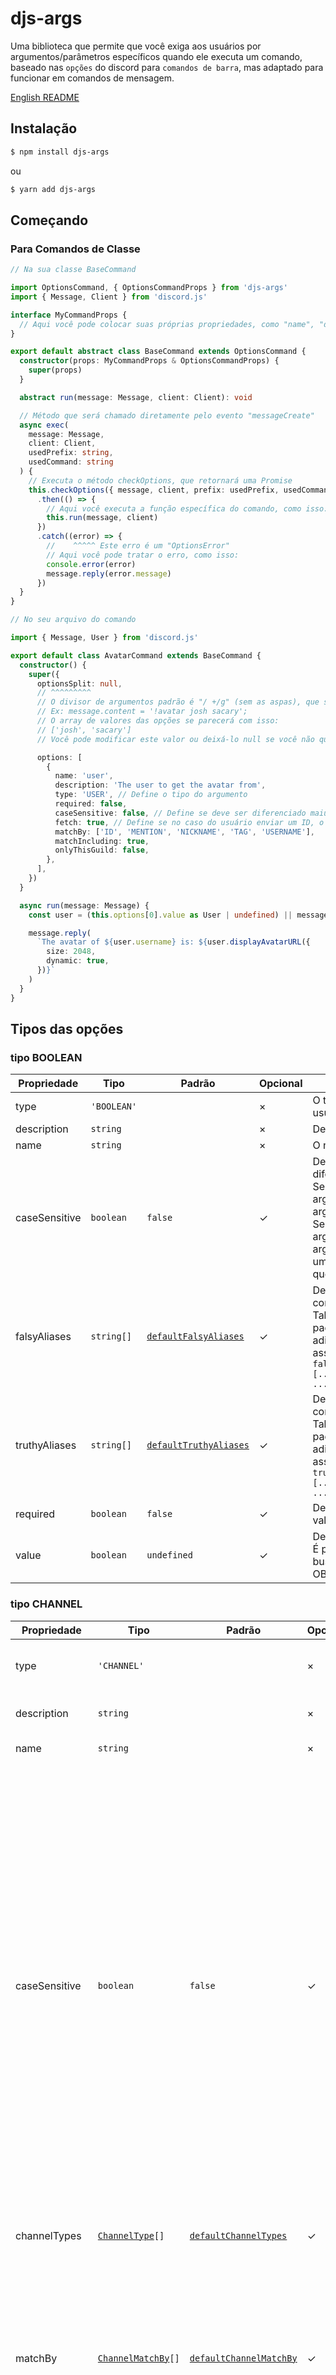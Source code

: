 # djs-args

Uma biblioteca que permite que você exiga aos usuários por argumentos/parâmetros específicos quando ele executa um comando, baseado nas `opções` do discord para `comandos de barra`, mas adaptado para funcionar em comandos de mensagem.

[English README](/README.md)

## Instalação

```bash
$ npm install djs-args
```

ou

```bash
$ yarn add djs-args
```

## Começando

### Para Comandos de Classe

```ts
// Na sua classe BaseCommand

import OptionsCommand, { OptionsCommandProps } from 'djs-args'
import { Message, Client } from 'discord.js'

interface MyCommandProps {
  // Aqui você pode colocar suas próprias propriedades, como "name", "description", etc.
}

export default abstract class BaseCommand extends OptionsCommand {
  constructor(props: MyCommandProps & OptionsCommandProps) {
    super(props)
  }

  abstract run(message: Message, client: Client): void

  // Método que será chamado diretamente pelo evento "messageCreate"
  async exec(
    message: Message,
    client: Client,
    usedPrefix: string,
    usedCommand: string
  ) {
    // Executa o método checkOptions, que retornará uma Promise
    this.checkOptions({ message, client, prefix: usedPrefix, usedCommand })
      .then(() => {
        // Aqui você executa a função específica do comando, como isso:
        this.run(message, client)
      })
      .catch((error) => {
        //    ^^^^^ Este erro é um "OptionsError"
        // Aqui você pode tratar o erro, como isso:
        console.error(error)
        message.reply(error.message)
      })
  }
}
```

```ts
// No seu arquivo do comando

import { Message, User } from 'discord.js'

export default class AvatarCommand extends BaseCommand {
  constructor() {
    super({
      optionsSplit: null,
      // ^^^^^^^^^
      // O divisor de argumentos padrão é "/ +/g" (sem as aspas), que significa que todo o conteúdo da mensagem do usuário depois do prefixo e nome do comando será dividido a cada um ou mais espaços em branco.
      // Ex: message.content = '!avatar josh sacary';
      // O array de valores das opções se parecerá com isso:
      // ['josh', 'sacary']
      // Você pode modificar este valor ou deixá-lo null se você não quiser dividir os argumentos (neste caso, seu comando só poderá pedir uma única opção).

      options: [
        {
          name: 'user',
          description: 'The user to get the avatar from',
          type: 'USER', // Define o tipo do argumento
          required: false,
          caseSensitive: false, // Define se deve ser diferenciado maiúsculas de minúsculas
          fetch: true, // Define se no caso do usuário enviar um ID, o bot deverá dar fetch desse ID em todo o Discord ou buscar esse ID apenas nos usuários que o bot tem acesso
          matchBy: ['ID', 'MENTION', 'NICKNAME', 'TAG', 'USERNAME'],
          matchIncluding: true,
          onlyThisGuild: false,
        },
      ],
    })
  }

  async run(message: Message) {
    const user = (this.options[0].value as User | undefined) || message.author

    message.reply(
      `The avatar of ${user.username} is: ${user.displayAvatarURL({
        size: 2048,
        dynamic: true,
      })}`
    )
  }
}
```

## Tipos das opções

### tipo BOOLEAN

| Propriedade   | Tipo        | Padrão                                                     | Opcional | Descrição                                                                                                                                                                                                                                                                                                                                                                                                |
| ------------- | ----------- | ---------------------------------------------------------- | -------- | -------------------------------------------------------------------------------------------------------------------------------------------------------------------------------------------------------------------------------------------------------------------------------------------------------------------------------------------------------------------------------------------------------- |
| type          | `'BOOLEAN'` |                                                            | &times;  | O tipo da opção que você deseja que o usuário digite                                                                                                                                                                                                                                                                                                                                                     |
| description   | `string`    |                                                            | &times;  | Descrição do que a opção significa                                                                                                                                                                                                                                                                                                                                                                       |
| name          | `string`    |                                                            | &times;  | O nome da opção                                                                                                                                                                                                                                                                                                                                                                                          |
| caseSensitive | `boolean`   | `false`                                                    | &check;  | Define se o que o usuário digitar deve diferenciar maiúsculas de minúsculas.<br>Se definido como `caseSensitive: false`, o argumento `True` será considerado um argumento válido e de valor verdadeiro.<br>Se definido como `caseSensitive: true`, o argumento `True` será considerado um argumento inválido (a não ser que exista um aliase igual a `True`) e retornará um erro que poderá ser tratado. |
| falsyAliases  | `string[]`  | <code>[defaultFalsyAliases](#defaultFalsyAliases)</code>   | &check;  | Define os valores que serão considerados como `false` se o usuário os digitar.<br>Talvez você não queira deixar os valores padrão para trás, então você pode adicionar novos sem perder os padrões assim:<br>`falsyAliases: [...OptionsCommand.defaultFalsyAliases, ...newFalsyAliases]`                                                                                                                 |
| truthyAliases | `string[]`  | <code>[defaultTruthyAliases](#defaultTruthyAliases)</code> | &check;  | Define os valores que serão considerados como `true` se o usuário os digitar.<br>Talvez você não queira deixar os valores padrão para trás, então você pode adicionar novos sem perder os padrões assim:<br>`truthyAliases: [...OptionsCommand.defaultTruthyAliases, ...newTruthyAliases]`                                                                                                               |
| required      | `boolean`   | `false`                                                    | &check;  | Define se o usuário precisa colocar algum valor para essa opção.                                                                                                                                                                                                                                                                                                                                         |
| value         | `boolean`   | `undefined`                                                | &check;  | Define um valor default para a opção.<br>É por meio dessa propriedade que você buscará o valor que o usuário digitou.<br>OBS: Não funciona se `required: true`                                                                                                                                                                                                                                           |

### tipo CHANNEL

| Propriedade    | Tipo                                             | Padrão                                                       | Opcional | Descrição                                                                                                                                                                                                                                                                                                                                                                                                                                                                      |
| -------------- | ------------------------------------------------ | ------------------------------------------------------------ | -------- | ------------------------------------------------------------------------------------------------------------------------------------------------------------------------------------------------------------------------------------------------------------------------------------------------------------------------------------------------------------------------------------------------------------------------------------------------------------------------------ |
| type           | `'CHANNEL'`                                      |                                                              | &times;  | O tipo da opção que você deseja que o usuário digite                                                                                                                                                                                                                                                                                                                                                                                                                           |
| description    | `string`                                         |                                                              | &times;  | Descrição do que a opção significa                                                                                                                                                                                                                                                                                                                                                                                                                                             |
| name           | `string`                                         |                                                              | &times;  | O nome da opção                                                                                                                                                                                                                                                                                                                                                                                                                                                                |
| caseSensitive  | `boolean`                                        | `false`                                                      | &check;  | Define se o que o usuário digitar deve diferenciar maiúsculas de minúsculas quando seu input for considerado o nome de um canal.<br>Se definido como `caseSensitive: false`, o argumento `GENERAL` pode ser considerado igual ao nome de algum canal que seja `general`, `General`, etc...<br>Se definido como `caseSensitive: true`, o argumento `GENERAL` só irá dar "match" com algum canal que se chame exatamente `GENERAL` (ou que o inclua, se `matchIncluding: true`). |
| channelTypes   | <code>[ChannelType](#ChannelType)[]</code>       | <code>[defaultChannelTypes](#defaultChannelTypes)</code>     | &check;  | Array com os tipos de canal que o bot deve aceitar.                                                                                                                                                                                                                                                                                                                                                                                                                            |
| matchBy        | <code>[ChannelMatchBy](#ChannelMatchBy)[]</code> | <code>[defaultChannelMatchBy](#defaultChannelMatchBy)</code> | &check;  | Array com os métodos que o bot usará para encontrar o canal digitado pelo usuário.<br>Exemplo, se nesse array não estiver incluso o nome `'ID'`, e o usuário digitar o ID de um canal, ele não será encontrado pelo bot.                                                                                                                                                                                                                                                       |
| matchIncluding | `boolean`                                        | `false`                                                      | &check;  | Define se o bot deve considerar uma correspondência válida caso o input do usuário esteja contido no nome de um canal.<br>Exemplo, o input do usuário foi `general`, mas o nome do canal é `general-conversation`, caso `matchIncluding: true`, o bot retornará o canal `general-conversation`, mas se `matchIncluding: false`, o bot não retornará canal algum.                                                                                                               |
| onlyThisGuild  | `boolean`                                        | `false`                                                      | &check;  | Define se o bot deve buscar correspondência apenas em canais do próprio servidor em que o comando foi utilizado.<br>Caso seja definido como `onlyThisGuild: false` o bot buscará por uma correspondência em qualquer servidor que ele estiver.                                                                                                                                                                                                                                 |
| required       | `boolean`                                        | `false`                                                      | &check;  | Define se o usuário precisa colocar algum valor para essa opção.                                                                                                                                                                                                                                                                                                                                                                                                               |
| value          | `Channel`                                        | `undefined`                                                  | &check;  | Define um valor default para a opção.<br>É por meio dessa propriedade que você buscará o valor que o usuário digitou.<br>OBS: Não funciona se `required: true`                                                                                                                                                                                                                                                                                                                 |

### tipo INTEGER

| Propriedade   | Tipo                                                                                           | Padrão             | Opcional | Descrição                                                                                                                                                                                                                                                                                                                                                                                                                                     |
| ------------- | ---------------------------------------------------------------------------------------------- | ------------------ | -------- | --------------------------------------------------------------------------------------------------------------------------------------------------------------------------------------------------------------------------------------------------------------------------------------------------------------------------------------------------------------------------------------------------------------------------------------------- |
| type          | `'INTEGER'`                                                                                    |                    | &times;  | O tipo da opção que você deseja que o usuário digite                                                                                                                                                                                                                                                                                                                                                                                          |
| description   | `string`                                                                                       |                    | &times;  | Descrição do que a opção significa                                                                                                                                                                                                                                                                                                                                                                                                            |
| name          | `string`                                                                                       |                    | &times;  | O nome da opção                                                                                                                                                                                                                                                                                                                                                                                                                               |
| caseSensitive | `boolean`                                                                                      | `false`            | &check;  | Define se o que o usuário digitar deve diferenciar maiúsculas de minúsculas.<br>**OBS: _Válido apenas para quando_** `choices !== undefined`.                                                                                                                                                                                                                                                                                                 |
| choices       | <code>[ApplicationCommandOptionNumeralChoice](#ApplicationCommandOptionNumeralChoice)[]</code> | `undefined`        | &check;  | Um array de alternativas que o usuário pode escolher.<br>Caso alguma alternativa seja definida, só será aceito o input do usuário caso ele corresponda com o `name` ou `value` da alternativa.                                                                                                                                                                                                                                                |
| required      | `boolean`                                                                                      | `false`            | &check;  | Define se o usuário precisa colocar algum valor para essa opção.                                                                                                                                                                                                                                                                                                                                                                              |
| resolver      | `(value: number) => any`                                                                       | `(value) => value` | &check;  | Função que recebe como parâmetro o argumento do usuário já formatado para número inteiro e deve retornar qualquer coisa.<br>Essa função só será executada ao fim da validação do argumento do usuário, ou seja, quando ele for garantidamente um número e inteiro.<br>O valor retornado por essa função será setado na propriedade `value` da opção, caso não seja definida uma função `resolver`, será setado o valor que o usuário digitou. |
| value         | `number`                                                                                       | `undefined`        | &check;  | Define um valor default para a opção.<br>É por meio dessa propriedade que você buscará o valor que o usuário digitou.<br>OBS: Não funciona se `required: true`                                                                                                                                                                                                                                                                                |

### tipo MENTIONABLE

| Propriedade | Tipo                                                 | Padrão                                                           | Opcional | Descrição                                                                                                                                                      |
| ----------- | ---------------------------------------------------- | ---------------------------------------------------------------- | -------- | -------------------------------------------------------------------------------------------------------------------------------------------------------------- |
| type        | `'MENTIONABLE'`                                      |                                                                  | &times;  | O tipo da opção que você deseja que o usuário digite                                                                                                           |
| description | `string`                                             |                                                                  | &times;  | Descrição do que a opção significa                                                                                                                             |
| name        | `string`                                             |                                                                  | &times;  | O nome da opção                                                                                                                                                |
| canBe       | <code>[MentionableCanBe](#MentionableCanBe)[]</code> | <code>[defaultMentionableCanBe](#defaultMentionableCanBe)</code> | &check;  | Um array com as classes que serão aceitas como mencionável.<br>Essas classes podem ser importadas diretamente de `'djs-args'`.                                 |
| required    | `boolean`                                            | `false`                                                          | &check;  | Define se o usuário precisa colocar algum valor para essa opção.                                                                                               |
| value       | <code>[MentionableValue](#MentionableValue)</code>   | `undefined`                                                      | &check;  | Define um valor default para a opção.<br>É por meio dessa propriedade que você buscará o valor que o usuário digitou.<br>OBS: Não funciona se `required: true` |

### tipo NUMBER
*<span style="color: #F1E05A;">OBS: O tipo NUMBER aceita números positivos e negativos de até 10 dígitos antes da vírgula/ponto e até 5 dígitos depois da vírgula/ponto. Se precisa que o usuário digite um valor maior que este, talvez deva escolher o tipo INTEGER ([ver OBSERVAÇÕES do tipo INTEGER](#tipo-INTEGER))</span>*
| Propriedade   | Tipo                                                                                           | Padrão             | Opcional | Descrição                                                                                                                                                                                                                                                                                                                                                                                                                   |
| ------------- | ---------------------------------------------------------------------------------------------- | ------------------ | -------- | --------------------------------------------------------------------------------------------------------------------------------------------------------------------------------------------------------------------------------------------------------------------------------------------------------------------------------------------------------------------------------------------------------------------------- |
| type          | `'NUMBER'`                                                                                     |                    | &times;  | O tipo da opção que você deseja que o usuário digite                                                                                                                                                                                                                                                                                                                                                                        |
| description   | `string`                                                                                       |                    | &times;  | Descrição do que a opção significa                                                                                                                                                                                                                                                                                                                                                                                          |
| name          | `string`                                                                                       |                    | &times;  | O nome da opção                                                                                                                                                                                                                                                                                                                                                                                                             |
| caseSensitive | `boolean`                                                                                      | `false`            | &check;  | Define se o que o usuário digitar deve diferenciar maiúsculas de minúsculas.<br>**OBS: _Válido apenas para quando_** `choices !== undefined`.                                                                                                                                                                                                                                                                               |
| choices       | <code>[ApplicationCommandOptionNumeralChoice](#ApplicationCommandOptionNumeralChoice)[]</code> | `undefined`        | &check;  | Um array de alternativas que o usuário pode escolher.<br>Caso alguma alternativa seja definida, só será aceito o input do usuário caso ele corresponda com o `name` ou `value` da alternativa.                                                                                                                                                                                                                              |
| required      | `boolean`                                                                                      | `false`            | &check;  | Define se o usuário precisa colocar algum valor para essa opção.                                                                                                                                                                                                                                                                                                                                                            |
| resolver      | `(value: number) => any`                                                                       | `(value) => value` | &check;  | Função que recebe como parâmetro o argumento do usuário já formatado para número e deve retornar qualquer coisa.<br>Essa função só será executada ao fim da validação do argumento do usuário, ou seja, quando ele for garantidamente um número.<br>O valor retornado por essa função será setado na propriedade `value` da opção, caso não seja definida uma função `resolver`, será setado o valor que o usuário digitou. |
| value         | `number`                                                                                       | `undefined`        | &check;  | Define um valor default para a opção.<br>É por meio dessa propriedade que você buscará o valor que o usuário digitou.<br>OBS: Não funciona se `required: true`                                                                                                                                                                                                                                                              |

### tipo ROLE

| Propriedade    | Tipo                                       | Padrão                                                 | Opcional | Descrição                                                                                                                                                                                                                                                                                                                                                                                                                                                                 |
| -------------- | ------------------------------------------ | ------------------------------------------------------ | -------- | ------------------------------------------------------------------------------------------------------------------------------------------------------------------------------------------------------------------------------------------------------------------------------------------------------------------------------------------------------------------------------------------------------------------------------------------------------------------------- |
| type           | `'ROLE'`                                   |                                                        | &times;  | O tipo da opção que você deseja que o usuário digite                                                                                                                                                                                                                                                                                                                                                                                                                      |
| description    | `string`                                   |                                                        | &times;  | Descrição do que a opção significa                                                                                                                                                                                                                                                                                                                                                                                                                                        |
| name           | `string`                                   |                                                        | &times;  | O nome da opção                                                                                                                                                                                                                                                                                                                                                                                                                                                           |
| caseSensitive  | `boolean`                                  | `false`                                                | &check;  | Define se o que o usuário digitar deve diferenciar maiúsculas de minúsculas quando seu input for considerado o nome de um cargo.<br>Se definido como `caseSensitive: false`, o argumento `MEMBRO` pode ser considerado igual ao nome de algum cargo que seja `membro`, `Membro`, etc...<br>Se definido como `caseSensitive: true`, o argumento `MEMBRO` só irá dar "match" com algum cargo que se chame exatamente `MEMBRO` (ou que o inclua, se `matchIncluding: true`). |
| matchBy        | <code>[RoleMatchBy](#RoleMatchBy)[]</code> | <code>[defaultRoleMatchBy](#defaultRoleMatchBy)</code> | &check;  | Array com os métodos que o bot usará para encontrar o cargo digitado pelo usuário.<br>Exemplo, se nesse array não estiver incluso o nome `'ID'`, e o usuário digitar o ID de um cargo, ele não será encontrado pelo bot.                                                                                                                                                                                                                                                  |
| matchIncluding | `boolean`                                  | `false`                                                | &check;  | Define se o bot deve considerar uma correspondência válida caso o input do usuário esteja contido no nome de um cargo.<br>Exemplo, o input do usuário foi `membro`, mas o nome do cargo é `membros`, caso `matchIncluding: true`, o bot retornará o cargo `membros`, mas se `matchIncluding: false`, o bot não retornará cargo algum.                                                                                                                                     |
| required       | `boolean`                                  | `false`                                                | &check;  | Define se o usuário precisa colocar algum valor para essa opção.                                                                                                                                                                                                                                                                                                                                                                                                          |
| value          | `Role`                                     | `undefined`                                            | &check;  | Define um valor default para a opção.<br>É por meio dessa propriedade que você buscará o valor que o usuário digitou.<br>OBS: Não funciona se `required: true`                                                                                                                                                                                                                                                                                                            |

### tipo STRING

| Propriedade   | Tipo                                                                                         | Padrão             | Opcional | Descrição                                                                                                                                                                                                                                                                                                                                        |
| ------------- | -------------------------------------------------------------------------------------------- | ------------------ | -------- | ------------------------------------------------------------------------------------------------------------------------------------------------------------------------------------------------------------------------------------------------------------------------------------------------------------------------------------------------ |
| type          | `'STRING'`                                                                                   |                    | &times;  | O tipo da opção que você deseja que o usuário digite                                                                                                                                                                                                                                                                                             |
| description   | `string`                                                                                     |                    | &times;  | Descrição do que a opção significa                                                                                                                                                                                                                                                                                                               |
| name          | `string`                                                                                     |                    | &times;  | O nome da opção                                                                                                                                                                                                                                                                                                                                  |
| caseSensitive | `boolean`                                                                                    | `false`            | &check;  | Define se o que o usuário digitar deve diferenciar maiúsculas de minúsculas.<br>**OBS: _Válido apenas para quando_** `choices !== undefined`.                                                                                                                                                                                                    |
| choices       | <code>[ApplicationCommandOptionStringChoice](#ApplicationCommandOptionStringChoice)[]</code> | `undefined`        | &check;  | Um array de alternativas que o usuário pode escolher.<br>Caso alguma alternativa seja definida, só será aceito o input do usuário caso ele corresponda com o `name` ou `value` da alternativa.                                                                                                                                                   |
| required      | `boolean`                                                                                    | `false`            | &check;  | Define se o usuário precisa colocar algum valor para essa opção.                                                                                                                                                                                                                                                                                 |
| resolver      | `(value: string) => any`                                                                     | `(value) => value` | &check;  | Função que recebe como parâmetro o argumento do usuário e deve retornar qualquer coisa.<br>Essa função só será executada ao fim da validação do argumento do usuário.<br>O valor retornado por essa função será setado na propriedade `value` da opção, caso não seja definida uma função `resolver`, será setado o valor que o usuário digitou. |
| value         | `string`                                                                                     | `undefined`        | &check;  | Define um valor default para a opção.<br>É por meio dessa propriedade que você buscará o valor que o usuário digitou.<br>OBS: Não funciona se `required: true`                                                                                                                                                                                   |

### tipo USER

| Propriedade    | Tipo                                       | Padrão                                                 | Opcional | Descrição                                                                                                                                                                                                                                                                                                                                                                                                                                                                                                                                      |
| -------------- | ------------------------------------------ | ------------------------------------------------------ | -------- | ---------------------------------------------------------------------------------------------------------------------------------------------------------------------------------------------------------------------------------------------------------------------------------------------------------------------------------------------------------------------------------------------------------------------------------------------------------------------------------------------------------------------------------------------- |
| type           | `'USER'`                                   |                                                        | &times;  | O tipo da opção que você deseja que o usuário digite                                                                                                                                                                                                                                                                                                                                                                                                                                                                                           |
| description    | `string`                                   |                                                        | &times;  | Descrição do que a opção significa                                                                                                                                                                                                                                                                                                                                                                                                                                                                                                             |
| name           | `string`                                   |                                                        | &times;  | O nome da opção                                                                                                                                                                                                                                                                                                                                                                                                                                                                                                                                |
| caseSensitive  | `boolean`                                  | `false`                                                | &check;  | Define se o que o usuário digitar deve diferenciar maiúsculas de minúsculas quando seu input for considerado o username, tag ou nickname de um usuário discord.<br>Se definido como `caseSensitive: false`, o argumento `JOHN` pode corresponder a um usuário que tenha o username do discord igual a `john` ou `John`, etc...<br>Se definido como `caseSensitive: true`, o argumento `JOHN` só irá dar "match" com algum usuário que possua username, tag ou nickname exatamente igual a `JOHN` (ou que o inclua, se `matchIncluding: true`). |
| fetch          | `boolean`                                  | `false`                                                | &check;  | Define se quando o usuário enviar um ID do discord, o bot deve buscar um usuário correspondente a esse ID em todo o Discord ou apenas nos usuários do bot                                                                                                                                                                                                                                                                                                                                                                                      |
| matchBy        | <code>[UserMatchBy](#UserMatchBy)[]</code> | <code>[defaultUserMatchBy](#defaultUserMatchBy)</code> | &check;  | Array com os métodos que o bot usará para encontrar o usuário digitado.<br>Exemplo, se nesse array não estiver incluso o nome `'ID'`, e o usuário digitar o ID de um outro usuário (ou dele mesmo), ele não será encontrado pelo bot.                                                                                                                                                                                                                                                                                                          |
| matchIncluding | `boolean`                                  | `false`                                                | &check;  | Define se o bot deve considerar uma correspondência válida caso o input esteja contido no username, tag ou nickname de um usuário.<br>Exemplo, o input do usuário foi `john`, mas o username do usuário que ele está citando é `john mickael`, caso `matchIncluding: true`, o bot retornará o usuário `john mickael`, mas se `matchIncluding: false`, o bot não retornará usuário algum.                                                                                                                                                       |
| onlyThisGuild  | `boolean`                                  | `false`                                                | &check;  | Define se o bot deve buscar correspondência apenas para usuários que estão no servidor em que o comando foi utilizado.<br>Caso seja definido como `onlyThisGuild: false` o bot buscará por uma correspondência em qualquer servidor que ele estiver.                                                                                                                                                                                                                                                                                           |
| required       | `boolean`                                  | `false`                                                | &check;  | Define se o usuário precisa colocar algum valor para essa opção.                                                                                                                                                                                                                                                                                                                                                                                                                                                                               |
| value          | `User`                                     | `undefined`                                            | &check;  | Define um valor default para a opção.<br>É por meio dessa propriedade que você buscará o valor que o usuário digitou.<br>OBS: Não funciona se `required: true`                                                                                                                                                                                                                                                                                                                                                                                 |

## Types

#### ChannelType

```ts
| 'GUILD_TEXT'
| 'DM'
| 'GUILD_VOICE'
| 'GROUP_DM'
| 'GUILD_CATEGORY'
| 'GUILD_NEWS'
| 'GUILD_STORE'
| 'UNKNOWN'
| 'GUILD_NEWS_THREAD'
| 'GUILD_PUBLIC_THREAD'
| 'GUILD_PRIVATE_THREAD'
| 'GUILD_STAGE_VOICE'
```

#### ChannelMatchBy

```ts
;'MENTION' | 'NAME' | 'ID'
```

#### RoleMatchBy

```ts
;'MENTION' | 'NAME' | 'ID'
```

#### ApplicationCommandOptionNumeralChoice

```ts
{
  name: string // O nome da alternativa de escolha
  value: number // O valor da alternativa (esse valor que será setado na propriedade "value" da opção caso o usuário escolha essa alternativa)
}
```

#### ApplicationCommandOptionStringChoice

```ts
{
  name: string // O nome da alternativa de escolha
  value: string // O valor da alternativa (esse valor que será setado na propriedade "value" da opção caso o usuário escolha essa alternativa)
}
```

#### MentionableCanBe

```ts
;typeof User | typeof Role | typeof GuildMember
```

#### MentionableValue

```ts
;User | Role | GuildMember
```

#### UserMatchBy

```ts
;'MENTION' | 'ID' | 'USERNAME' | 'NICKNAME' | 'TAG'
```

## Variáveis

#### defaultTruthyAliases

```js
;['true', 't', '1', 'y', 'yes', 'sim', 's', 'verdadeiro']
```

#### defaultFalsyAliases

```js
;['false', 'f', '0', 'n', 'no', 'nao', 'não', 'falso']
```

#### defaultChannelTypes

```js
;[
  'DM',
  'GROUP_DM',
  'GUILD_CATEGORY',
  'GUILD_NEWS',
  'GUILD_NEWS_THREAD',
  'GUILD_PRIVATE_THREAD',
  'GUILD_PUBLIC_THREAD',
  'GUILD_STAGE_VOICE',
  'GUILD_STORE',
  'GUILD_TEXT',
  'GUILD_VOICE',
  'UNKNOWN',
]
```

#### defaultChannelMatchBy

```js
;['NAME', 'ID', 'MENTION']
```

#### defaultMentionableCanBe

```js
;[User, Role, GuildMember]
```

#### defaultRoleMatchBy

```js
;['NAME', 'ID', 'MENTION']
```

#### defaultUserMatchBy

```js
;['USERNAME', 'NICKNAME', 'TAG', 'ID', 'MENTION']
```

## Erros

O método `checkOptions` pode retornar um erro caso o usuário deixe de digitar alguma opção obrigatória ou digite algo inválido para alguma opção.
Esses erros são padronizados e você pode a partir deles enviar algum feedback para o usuário.

| Código  | Mensagem                                                                                                                                                                      | Tipo        | Descrição                                                                                                                                                         |
| ------- | ----------------------------------------------------------------------------------------------------------------------------------------------------------------------------- | ----------- | ----------------------------------------------------------------------------------------------------------------------------------------------------------------- |
| `'001'` | `'Invalid value. Does not match any of the aliases'`                                                                                                                          | `'BOOLEAN'` | Quando o valor digitado pelo usuário não está incluso nem no `falsyAliases` nem no `truthyAliases` da opção.                                                      |
| `'002'` | `'Channel not found by MENTION'`                                                                                                                                              | `'CHANNEL'` | Quando o canal mencionado pelo usuário não existe ou foi deletado.                                                                                                |
| `'003'` | `'Channel not found by ID'`                                                                                                                                                   | `'CHANNEL'` | Quando o ID digitado pelo usuário não é válido ou não pertence a um canal que o bot tem acesso.                                                                   |
| `'004'` | `'Channel not found by NAME'`                                                                                                                                                 | `'CHANNEL'` | Quando o que o usuário digita é considerado o nome de algum canal e mesmo assim o bot não encontra nenhum canal que corresponda com o nome digitado pelo usuário. |
| `'005'` | `'Channel does not belong to this guild'`                                                                                                                                     | `'CHANNEL'` | Quando o canal digitado pelo usuário existe mas pertente a uma outra guilda que o bot tem acesso.                                                                 |
| `'006'` | <code>'Invalid channel type: <span class="string-variable-brace">{</span><span class="string-variable">channelType</span><span class="string-variable-brace">}</span>'</code> | `'CHANNEL'` | Quando o canal encontrado pelo bot é de um tipo que não é aceito.                                                                                                 |
| `'007'` | `The channel was not provided`                                                                                                                                                | `'CHANNEL'` | Quando o valor da opção é obrigatório, mas o usuário não fornece nenhum valor para o canal                                                                        |
| `'008'` | `More than one matching channel was found`                                                                                                                                    | `'CHANNEL'` | Quando o usuário digita um nome de canal que corresponde a mais de um canal.                                                                                      |
| `'009'` | `Argument does not match any of the choices`                                                                                                                                  | `'STRING'`  | Quando o valor digitado pelo usuário não corresponde a nenhum das alternativas definidas na propriedade `choices`.                                                |
| `'010'` | `Providing an argument is required`                                                                                                                                           | `'STRING'`  | Quando o usuário não fornece nenhum valor para a opção, mas a opção é obrigatória.                                                                                |
| `'011'` | `Argument does not match any of the choices`                                                                                                                                  | `'NUMBER'`  | Quando o valor digitado pelo usuário não corresponde a nenhum das alternativas definidas na propriedade `choices`.                                                |
| `'012'` | `The number was not provided`                                                                                                                                                 | `'NUMBER'`  | Quando o valor da opção é obrigatório, mas o usuário não fornece nenhum valor para o número.                                                                      |

<style>
.string-variable-brace {
  color: #FF79C6;
}
.string-variable {
  color: #82D9EC;
}
</style>
